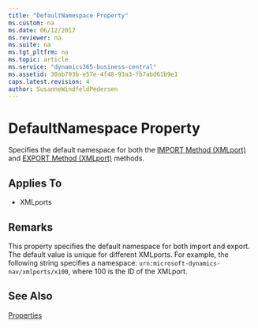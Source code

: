 ```yaml
---
title: "DefaultNamespace Property"
ms.custom: na
ms.date: 06/12/2017
ms.reviewer: na
ms.suite: na
ms.tgt_pltfrm: na
ms.topic: article
ms.service: "dynamics365-business-central"
ms.assetid: 30ab793b-e57e-4f48-93a3-fb7abd61b9e1
caps.latest.revision: 4
author: SusanneWindfeldPedersen
---
```


 

# DefaultNamespace Property
Specifies the default namespace for both the [IMPORT Method (XMLport)](../methods/devenv-IMPORT-Method-XMLport.md) and [EXPORT Method (XMLport)](../methods/devenv-EXPORT-Method-XMLport.md) methods.  
  
## Applies To  
  
-   XMLports  
  
## Remarks  
 This property specifies the default namespace for both import and export. The default value is unique for different XMLports. For example, the following string specifies a namespace: `urn:microsoft-dynamics-nav/xmlports/x100`, where 100 is the ID of the XMLport.  
  
## See Also  
 [Properties](devenv-properties.md)